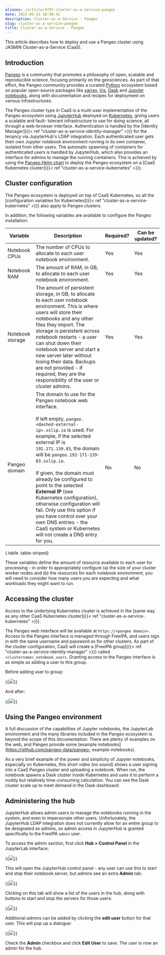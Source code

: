```yaml
---
aliases: /article/4797-cluster-as-a-service-pangeo
date: 2023-05-23 10:58:41
description: Cluster-as-a-Service - Pangeo
slug: cluster-as-a-service-pangeo
title: Cluster-as-a-Service - Pangeo
---
```


This article describes how to deploy and use a Pangeo cluster using JASMIN
Cluster-as-a-Service (CaaS).

## Introduction

[Pangeo](https://pangeo.io/) is a community that promotes a philosophy of
open, scalable and reproducible science, focusing primarily on the
geosciences. As part of that effort, the Pangeo community provides a curated
[Python](https://www.python.org/) ecosystem based on popular open-source
packages like [xarray](http://xarray.pydata.org),
[Iris](https://scitools.org.uk/iris), [Dask](http://dask.readthedocs.io) and
[Jupyter notebooks](http://jupyter.org/), along with documentation and recipes
for deployment on various infrastructures.

The Pangeo cluster type in CaaS is a multi-user implementation of the Pangeo
ecosystem using [JupyterHub](https://jupyter.org/hub) deployed on
[Kubernetes](https://kubernetes.io/), giving users a scalable and fault-
tolerant infrastructure to use for doing science, all through a web-browser
interface. Authentication is handled by the [Identity Manager]({{< ref
"cluster-as-a-service-identity-manager" >}}) for the tenancy via JupyterHub's
LDAP integration. Each authenticated user gets their own Jupyter notebook
environment running in its own container, isolated from other users. The
automatic spawning of containers for authenticated users is handled by
JupyterHub, which also provides an interface for admins to manage the running
containers. This is achieved by using the [Pangeo Helm
chart](https://github.com/pangeo-data/helm-chart) to deploy the Pangeo
ecosystem on a [CaaS Kubernetes cluster]({{< ref "cluster-as-a-service-kubernetes" >}}).

## Cluster configuration

The Pangeo ecosystem is deployed on top of CaaS Kubernetes, so all the
[configuration variables for Kubernetes]({{< ref "cluster-as-a-service-kubernetes" >}}) also apply to Pangeo clusters.

In addition, the following variables are available to configure the Pangeo
installation:

Variable |  Description  |  Required?  |  Can be updated?  
---|---|---|---  
Notebook CPUs  |  The number of CPUs to allocate to each user notebook environment.  |  Yes  |  Yes  
Notebook RAM  |  The amount of RAM, in GB, to allocate to each user notebook environment.  |  Yes  |  Yes  
Notebook storage  |  The amount of persistent storage, in GB, to allocate to each user notebook environment. This is where users will store their notebooks and any other files they import. The storage is persistent across notebook restarts - a user can shut down their notebook server and start a new server later without losing their data. Backups are not provided - if required, they are the responsibility of the user or cluster admins.  |  Yes  |  Yes  
Pangeo domain  |  The domain to use for the Pangeo notebook web interface.<br><br> If left empty, `pangeo.<dashed-external-ip>.sslip.io` is used. For example, if the selected external IP is `192.171.139.83`, the domain will be `pangeo.192-171-139-83.sslip.io`.<br><br>If given, the domain must already be configured to point to the selected **External IP** (see Kubernetes configuration), otherwise configuration will fail. Only use this option if you have control over your own DNS entries - the CaaS system or Kubernetes will not create a DNS entry for you.  |  No  |  No  
{.table .table-striped}

These variables define the amount of resource available to each user for
processing - in order to appropriately configure (a) the size of your cluster
worker nodes and (b) the resources for each notebook environment, you will
need to consider how many users you are expecting and what workloads they
might want to run.

## Accessing the cluster

Access to the underlying Kubernetes cluster is achieved in the [same way as
any other CaaS Kubernetes cluster]({{< ref "cluster-as-a-service-kubernetes" >}}).

The Pangeo web interface will be available at `https://<pangeo domain>`.
Access to the Pangeo interface is managed through FreeIPA, and users sign in
with the same username and password as for other clusters. As part of the
cluster configuration, CaaS will create a [FreeIPA group]({{< ref "cluster-as-a-service-identity-manager" >}}) called `<clustername>_notebook_users`.
Granting access to the Pangeo interface is as simple as adding a user to this
group.

Before adding user to group:

{{<image src="img/docs/cluster-as-a-service-pangeo/file-2pkaT0W3qj.png" caption="Adding user to group: before">}}

And after:

{{<image src="img/docs/cluster-as-a-service-pangeo/file-BEYTxt4Ed9.png" caption="Adding user to group: after">}}

## Using the Pangeo environment

A full discussion of the capabilities of Jupyter notebooks, the JupyterLab
environment and the many libraries included in the Pangeo ecosystem is beyond
the scope of this documentation. There are plenty of examples on the web, and
Pangeo provide some [example notebooks](https://github.com/pangeo-data/pangeo-
example-notebooks).

As a very brief example of the power and simplicity of Jupyter notebooks,
especially on Kubernetes, this short video (no sound) shows a user signing
into a CaaS Pangeo cluster and uploading a notebook. When run, the notebook
spawns a Dask cluster inside Kubernetes and uses it to perform a noddy but
relatively time-consuming calculation. You can see the Dask cluster scale up
to meet demand in the Dask dashboard:

## Administering the hub

JupyterHub allows admin users to manage the notebooks running in the system,
and even to impersonate other users. Unfortunately, the JupyterHub LDAP
integration does not currently allow for an entire group to be designated as
admins, so admin access in JupyterHub is granted specifically to the FreeIPA
`admin` user.

To access the admin section, first click **Hub > Control Panel** in the
JupyterLab interface:

{{<image src="img/docs/cluster-as-a-service-pangeo/file-vB8S8UoNaw.png" caption="Administering the hub (1)">}}

This will open the JupyterHub control panel - any user can use this to start
and stop their notebook server, but admins see an extra **Admin** tab:

{{<image src="img/docs/cluster-as-a-service-pangeo/file-NUxDCoKB3d.png" caption="Administering the hub (2)">}}

Clicking on this tab will show a list of the users in the hub, along with
buttons to start and stop the servers for those users:

{{<image src="img/docs/cluster-as-a-service-pangeo/file-c8yR4Lveso.png" caption="Administering the hub (3)">}}

Additional admins can be added by clicking the **edit user** button for that
user. This will pop up a dialogue:

{{<image src="img/docs/cluster-as-a-service-pangeo/file-DBOc03v93N.png" caption="Administering the hub (4)">}}

Check the **Admin** checkbox and click **Edit User** to save. The user is now
an admin for the hub.
